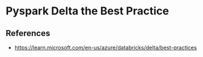 # Pyspark Delta the Best Practice

## References

- https://learn.microsoft.com/en-us/azure/databricks/delta/best-practices
